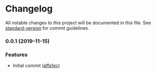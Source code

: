 # Changelog

All notable changes to this project will be documented in this file. See [standard-version](https://github.com/conventional-changelog/standard-version) for commit guidelines.

### 0.0.1 (2019-11-15)


### Features

* Initial commit ([affa1ec](https://github.com/loggin-js/loggin-js-ws/commit/affa1eccb700527aed7f4521a1efb505f94a950c))
